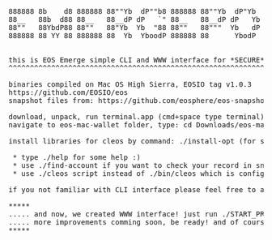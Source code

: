 <pre>
888888 8b    d8 888888 88""Yb  dP""b8 888888 88""Yb  dP"Yb  88        db    88b 88 8888b.  
88__   88b  d88 88__   88__dP dP   `" 88__   88__dP dP   Yb 88       dPYb   88Yb88  8I  Yb 
88""   88YbdP88 88""   88"Yb  Yb  "88 88""   88"""  Yb   dP 88  .o  dP__Yb  88 Y88  8I  dY 
888888 88 YY 88 888888 88  Yb  YboodP 888888 88      YbodP  88ood8 dP""""Yb 88  Y8 8888Y"  


this is EOS Emerge simple CLI and WWW interface for *SECURE* and *LOCAL* voting
^^^^^^^^^^^^^^^^^^^^^^^^^^^^^^^^^^^^^^^^^^^^^^^^^^^^^^^^^^^^^^^^^^^^^^^^^^^^^^^

binaries compiled on Mac OS High Sierra, EOSIO tag v1.0.3
https://github.com/EOSIO/eos
snapshot files from: https://github.com/eosphere/eos-snapshot-files/tree/master/final

download, unpack, run terminal.app (cmd+space type terminal)  
navigate to eos-mac-wallet folder, type: cd Downloads/eos-mac-wallet-master (or other folder where you unpack archive)

install libraries for cleos by command: ./install-opt (for some reasons may ask your password)

 * type ./help for some help :)
 * use ./find-account if you want to check your record in snapshot file
 * use ./cleos script instead of ./bin/cleos which is configured for our secure fullnode server over https connection

if you not familiar with CLI interface please feel free to ask us on our telegram channel https://t.me/eosemerge or by email: support@eosemerge.io

*****
..... and now, we created WWW interface! just run ./START_PROGRAM from your terminal, and forget about black and white screen!
..... more improvements comming soon, be ready! and of course vote for us :)
*****

</pre>
